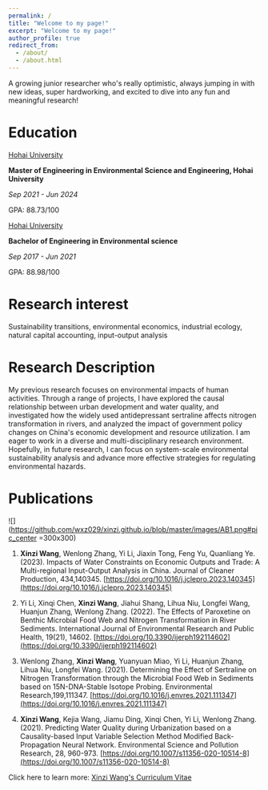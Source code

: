 ```yaml
---
permalink: /
title: "Welcome to my page!"
excerpt: "Welcome to my page!"
author_profile: true
redirect_from: 
  - /about/
  - /about.html
---
```


A growing junior researcher who's really optimistic, always jumping in with new ideas, super hardworking, and excited to dive into any fun and meaningful research!


Education 
======
[Hohai University](https://en.hhu.edu.cn/main.psp)

**Master of Engineering in Environmental Science and Engineering, Hohai University**

_Sep 2021 - Jun 2024_

GPA: 88.73/100

[Hohai University](https://en.hhu.edu.cn/main.psp)

**Bachelor of Engineering in Environmental science**

_Sep 2017 - Jun 2021_

GPA: 88.98/100

Research interest 
======
Sustainability transitions, environmental economics, industrial ecology, natural capital accounting, input-output analysis

Research Description
======
My previous research focuses on environmental impacts of human activities. Through a range of projects, I have explored the causal relationship between urban development and water quality, and investigated how the widely used antidepressant sertraline affects nitrogen transformation in rivers, and analyzed the impact of government policy changes on China's economic development and resource utilization. I am eager to work in a diverse and multi-disciplinary research environment. Hopefully, in future research, I can focus on system-scale environmental sustainability analysis and advance more effective strategies for regulating environmental hazards. 

Publications 
======
![](https://github.com/wxz029/xinzi.github.io/blob/master/images/AB1.png#pic_center =300x300)
1. **Xinzi Wang**, Wenlong Zhang, Yi Li, Jiaxin Tong, Feng Yu, Quanliang Ye. (2023). Impacts of Water Constraints on Economic Outputs and Trade: A Multi-regional Input-Output Analysis in China. Journal of Cleaner Production, 434,140345. [https://doi.org/10.1016/j.jclepro.2023.140345](https://doi.org/10.1016/j.jclepro.2023.140345)

2. Yi Li, Xinqi Chen, **Xinzi Wang**, Jiahui Shang, Lihua Niu, Longfei Wang, Huanjun Zhang, Wenlong Zhang. (2022). The Effects of Paroxetine on Benthic Microbial Food Web and Nitrogen Transformation in River Sediments. International Journal of Environmental Research and Public Health, 19(21), 14602. [https://doi.org/10.3390/ijerph192114602](https://doi.org/10.3390/ijerph192114602)

3. Wenlong Zhang, **Xinzi Wang**, Yuanyuan Miao, Yi Li, Huanjun Zhang, Lihua Niu, Longfei Wang. (2021). Determining the Effect of Sertraline on Nitrogen Transformation through the Microbial Food Web in Sediments based on 15N-DNA-Stable Isotope Probing. Environmental Research,199,111347. [https://doi.org/10.1016/j.envres.2021.111347](https://doi.org/10.1016/j.envres.2021.111347)

4. **Xinzi Wang**, Kejia Wang, Jiamu Ding, Xinqi Chen, Yi Li, Wenlong Zhang. (2021). Predicting Water Quality during Urbanization based on a Causality-based Input Variable Selection Method Modified Back-Propagation Neural Network. Environmental Science and Pollution Research, 28, 960-973. [https://doi.org/10.1007/s11356-020-10514-8](https://doi.org/10.1007/s11356-020-10514-8)

Click here to learn more: [Xinzi Wang's Curriculum Vitae](https://wxz029.github.io/xinzi.github.io/assets/CV.pdf)

